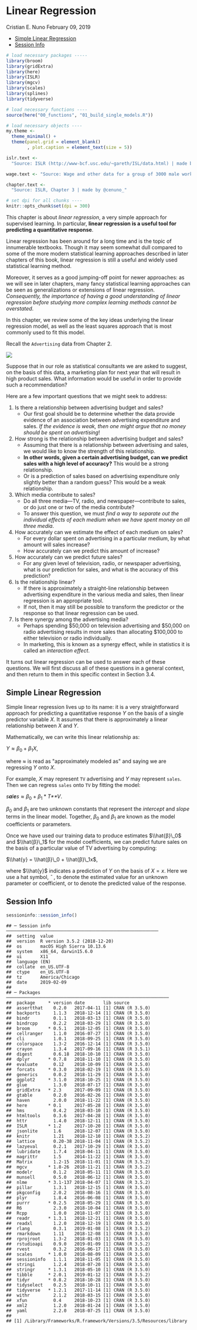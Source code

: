 Linear Regression
================
Cristian E. Nuno
February 09, 2019

-   [Simple Linear Regression](#simple-linear-regression)
-   [Session Info](#session-info)

``` r
# load necessary packages -----
library(broom)
library(gridExtra)
library(here)
library(ISLR)
library(mgcv)
library(scales)
library(splines)
library(tidyverse)

# load necessary functions ----
source(here("00_functions", "01_build_single_models.R"))

# load necessary objects ----
my.theme <- 
  theme_minimal() + 
  theme(panel.grid = element_blank()
        , plot.caption = element_text(size = 5))

islr.text <-
  "Source: ISLR (http://www-bcf.usc.edu/~gareth/ISL/data.html) | made by @cenuno_"

wage.text <- "Source: Wage and other data for a group of 3000 male workers in the Mid-Atlantic region | made by @cenuno_"

chapter.text <-
  "Source: ISLR, Chapter 3 | made by @cenuno_"

# set dpi for all chunks ----
knitr::opts_chunk$set(dpi = 300)
```

This chapter is about *linear regression*, a very simple approach for supervised learning. In particular, **linear regression is a useful tool for predicting a quantitative response**.

Linear regression has been around for a long time and is the topic of innumerable textbooks. Though it may seem somewhat dull compared to some of the more modern statistical learning approaches described in later chapters of this book, linear regression is still a useful and widely used statistical learning method.

Moreover, it serves as a good jumping-off point for newer approaches: as we will see in later chapters, many fancy statistical learning approaches can be seen as generalizations or extensions of linear regression. *Consequently, the importance of having a good understanding of linear regression before studying more complex learning methods cannot be overstated*.

In this chapter, we review some of the key ideas underlying the linear regression model, as well as the least squares approach that is most commonly used to fit this model.

Recall the `Advertising` data from Chapter 2.

![](https://github.com/cenuno/islr_notes/raw/master/02_statistical_learning/README_files/figure-markdown_github/examine%20advertising-1.png)

Suppose that in our role as statistical consultants we are asked to suggest, on the basis of this data, a marketing plan for next year that will result in high product sales. What information would be useful in order to provide such a recommendation?

Here are a few important questions that we might seek to address:

1.  Is there a relationship between advertising budget and sales?
    -   Our first goal should be to determine whether the data provide evidence of an association between advertising expenditure and sales. *If the evidence is weak, then one might argue that no money should be spent on advertising*!
2.  How strong is the relationship between advertising budget and sales?
    -   Assuming that there is a relationship between advertising and sales, we would like to know the strength of this relationship.
    -   **In other words, given a certain advertising budget, can we predict sales with a high level of accuracy?** This would be a strong relationship.
    -   Or is a prediction of sales based on advertising expenditure only slightly better than a random guess? This would be a weak relationship.
3.  Which media contribute to sales?
    -   Do all three media—TV, radio, and newspaper—contribute to sales, or do just one or two of the media contribute?
    -   To answer this question, we must *find a way to separate out the individual effects of each medium when we have spent money on all three media*.
4.  How accurately can we estimate the effect of each medium on sales?
    -   For every dollar spent on advertising in a particular medium, by what amount will sales increase?
    -   How accurately can we predict this amount of increase?
5.  How accurately can we predict future sales?
    -   For any given level of television, radio, or newspaper advertising, what is our prediction for sales, and what is the accuracy of this prediction?
6.  Is the relationship linear?
    -   If there is approximately a straight-line relationship between advertising expenditure in the various media and sales, then linear regression is an appropriate tool.
    -   If not, then it may still be possible to transform the predictor or the response so that linear regression can be used.
7.  Is there synergy among the advertising media?
    -   Perhaps spending $50,000 on television advertising and $50,000 on radio advertising results in more sales than allocating $100,000 to either television or radio individually.
    -   In marketing, this is known as a synergy effect, while in statistics it is called an *interaction effect*.

It turns out linear regression can be used to answer each of these questions. We will first discuss all of these questions in a general context, and then return to them in this specific context in Section 3.4.

Simple Linear Regression
------------------------

Simple linear regression lives up to its name: it is a very straightforward approach for predicting a quantitative response *Y* on the basis of a single predictor variable *X*. It assumes that there is approximately a linear relationship between *X* and *Y*.

Mathematically, we can write this linear relationship as:

*Y* ≈ *β*<sub>0</sub> + *β*<sub>1</sub>*X*,

where ≈ is read as "approximately modeled as" and saying we are regressing *Y* onto *X*.

For example, *X* may represent `TV` advertising and *Y* may represent `sales`. Then we can regress `sales` onto `TV` by fitting the model:

*s**a**l**e**s* ≈ *β*<sub>0</sub> + *β*<sub>1</sub> \* *T**V*.

*β*<sub>0</sub> and *β*<sub>1</sub> are two unknown constants that represent the *intercept* and *slope* terms in the linear model. Together, *β*<sub>0</sub> and *β*<sub>1</sub> are known as the model coefficients or parameters.

Once we have used our training data to produce estimates $\\hat{β}\_0$ and $\\hat{β}\_1$ for the model coefficients, we can predict future sales on the basis of a particular value of TV advertising by computing:

$\\hat{y} = \\hat{β}\_0 + \\hat{β}\_1x$,

where $\\hat{y}$ indicates a prediction of *Y* on the basis of *X* = *x*. Here we use a hat symbol, *ˆ* , to denote the estimated value for an unknown parameter or coefficient, or to denote the predicted value of the response.

Session Info
------------

``` r
sessioninfo::session_info()
```

    ## ─ Session info ──────────────────────────────────────────────────────────
    ##  setting  value                       
    ##  version  R version 3.5.2 (2018-12-20)
    ##  os       macOS High Sierra 10.13.6   
    ##  system   x86_64, darwin15.6.0        
    ##  ui       X11                         
    ##  language (EN)                        
    ##  collate  en_US.UTF-8                 
    ##  ctype    en_US.UTF-8                 
    ##  tz       America/Chicago             
    ##  date     2019-02-09                  
    ## 
    ## ─ Packages ──────────────────────────────────────────────────────────────
    ##  package     * version date       lib source        
    ##  assertthat    0.2.0   2017-04-11 [1] CRAN (R 3.5.0)
    ##  backports     1.1.3   2018-12-14 [1] CRAN (R 3.5.0)
    ##  bindr         0.1.1   2018-03-13 [1] CRAN (R 3.5.0)
    ##  bindrcpp      0.2.2   2018-03-29 [1] CRAN (R 3.5.0)
    ##  broom       * 0.5.1   2018-12-05 [1] CRAN (R 3.5.0)
    ##  cellranger    1.1.0   2016-07-27 [1] CRAN (R 3.5.0)
    ##  cli           1.0.1   2018-09-25 [1] CRAN (R 3.5.0)
    ##  colorspace    1.3-2   2016-12-14 [1] CRAN (R 3.5.0)
    ##  crayon        1.3.4   2017-09-16 [1] CRAN (R 3.5.1)
    ##  digest        0.6.18  2018-10-10 [1] CRAN (R 3.5.0)
    ##  dplyr       * 0.7.8   2018-11-10 [1] CRAN (R 3.5.0)
    ##  evaluate      0.12    2018-10-09 [1] CRAN (R 3.5.0)
    ##  forcats     * 0.3.0   2018-02-19 [1] CRAN (R 3.5.0)
    ##  generics      0.0.2   2018-11-29 [1] CRAN (R 3.5.0)
    ##  ggplot2     * 3.1.0   2018-10-25 [1] CRAN (R 3.5.0)
    ##  glue          1.3.0   2018-07-17 [1] CRAN (R 3.5.0)
    ##  gridExtra   * 2.3     2017-09-09 [1] CRAN (R 3.5.0)
    ##  gtable        0.2.0   2016-02-26 [1] CRAN (R 3.5.0)
    ##  haven         2.0.0   2018-11-22 [1] CRAN (R 3.5.0)
    ##  here        * 0.1     2017-05-28 [1] CRAN (R 3.5.0)
    ##  hms           0.4.2   2018-03-10 [1] CRAN (R 3.5.0)
    ##  htmltools     0.3.6   2017-04-28 [1] CRAN (R 3.5.0)
    ##  httr          1.4.0   2018-12-11 [1] CRAN (R 3.5.0)
    ##  ISLR        * 1.2     2017-10-20 [1] CRAN (R 3.5.0)
    ##  jsonlite      1.6     2018-12-07 [1] CRAN (R 3.5.0)
    ##  knitr         1.21    2018-12-10 [1] CRAN (R 3.5.2)
    ##  lattice       0.20-38 2018-11-04 [1] CRAN (R 3.5.2)
    ##  lazyeval      0.2.1   2017-10-29 [1] CRAN (R 3.5.0)
    ##  lubridate     1.7.4   2018-04-11 [1] CRAN (R 3.5.0)
    ##  magrittr      1.5     2014-11-22 [1] CRAN (R 3.5.0)
    ##  Matrix        1.2-15  2018-11-01 [1] CRAN (R 3.5.2)
    ##  mgcv        * 1.8-26  2018-11-21 [1] CRAN (R 3.5.2)
    ##  modelr        0.1.2   2018-05-11 [1] CRAN (R 3.5.0)
    ##  munsell       0.5.0   2018-06-12 [1] CRAN (R 3.5.0)
    ##  nlme        * 3.1-137 2018-04-07 [1] CRAN (R 3.5.2)
    ##  pillar        1.3.1   2018-12-15 [1] CRAN (R 3.5.0)
    ##  pkgconfig     2.0.2   2018-08-16 [1] CRAN (R 3.5.0)
    ##  plyr          1.8.4   2016-06-08 [1] CRAN (R 3.5.0)
    ##  purrr       * 0.2.5   2018-05-29 [1] CRAN (R 3.5.0)
    ##  R6            2.3.0   2018-10-04 [1] CRAN (R 3.5.0)
    ##  Rcpp          1.0.0   2018-11-07 [1] CRAN (R 3.5.0)
    ##  readr       * 1.3.1   2018-12-21 [1] CRAN (R 3.5.0)
    ##  readxl        1.2.0   2018-12-19 [1] CRAN (R 3.5.0)
    ##  rlang         0.3.1   2019-01-08 [1] CRAN (R 3.5.2)
    ##  rmarkdown     1.11    2018-12-08 [1] CRAN (R 3.5.0)
    ##  rprojroot     1.3-2   2018-01-03 [1] CRAN (R 3.5.0)
    ##  rstudioapi    0.9.0   2019-01-09 [1] CRAN (R 3.5.2)
    ##  rvest         0.3.2   2016-06-17 [1] CRAN (R 3.5.0)
    ##  scales      * 1.0.0   2018-08-09 [1] CRAN (R 3.5.0)
    ##  sessioninfo   1.1.1   2018-11-05 [1] CRAN (R 3.5.0)
    ##  stringi       1.2.4   2018-07-20 [1] CRAN (R 3.5.0)
    ##  stringr     * 1.3.1   2018-05-10 [1] CRAN (R 3.5.0)
    ##  tibble      * 2.0.1   2019-01-12 [1] CRAN (R 3.5.2)
    ##  tidyr       * 0.8.2   2018-10-28 [1] CRAN (R 3.5.0)
    ##  tidyselect    0.2.5   2018-10-11 [1] CRAN (R 3.5.0)
    ##  tidyverse   * 1.2.1   2017-11-14 [1] CRAN (R 3.5.0)
    ##  withr         2.1.2   2018-03-15 [1] CRAN (R 3.5.0)
    ##  xfun          0.4     2018-10-23 [1] CRAN (R 3.5.0)
    ##  xml2          1.2.0   2018-01-24 [1] CRAN (R 3.5.0)
    ##  yaml          2.2.0   2018-07-25 [1] CRAN (R 3.5.0)
    ## 
    ## [1] /Library/Frameworks/R.framework/Versions/3.5/Resources/library
